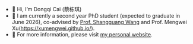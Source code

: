 - 👋 Hi, I’m Dongqi Cai (蔡栋琪)
- 👀 I am currently a second year PhD student (expected to graduate in June 2026), co-advised by [Prof. Shangguang Wang](http://www.sgwang.org) and Prof. Mengwei Xu(https://xumengwei.github.io/).
- 🌱 For more information, please visit [my personal website](https://www.caidongqi.com).
<!-- - 💞️ I’m looking to collaborate on ...
- 📫 How to reach me ... -->

<!---
caidongqi/caidongqi is a ✨ special ✨ repository because its `README.md` (this file) appears on your GitHub profile.
You can click the Preview link to take a look at your changes.
--->
